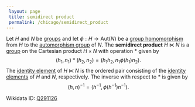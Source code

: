 ```yaml
---
 layout: page
 title: semidirect product
 permalink: /chicago/semidirect_product
---
```

Let $H$ and $N$ be [groups](https://mathgloss.github.io/MathGloss/group) and let $\phi: H\to \text{Aut}(N)$ be a [group homomorphism](https://mathgloss.github.io/MathGloss/group_homomorphism) from $H$ to the [automorphism group](https://mathgloss.github.io/MathGloss/automorphism_group) of $N$. The **semidirect product** $H\ltimes N$ is a [group](https://mathgloss.github.io/MathGloss/group) on the Cartesian product $H\times N$ with operation $*$ given by $$(h_1,n_1)*(h_2,n_2) = (h_1h_2, n_1\phi(h_1)n_2).$$ The [identity element](https://mathgloss.github.io/MathGloss/identity_element) of $H\ltimes N$ is the ordered pair consisting of the [identity elements](https://mathgloss.github.io/MathGloss/identity_element) of $H$ and $N$, respectively. The inverse with respect to $*$ is given by $$(h,n)^{-1} = (h^{-1},\phi(h^{-1})n^{-1}).$$

Wikidata ID: [Q291126](https://www.wikidata.org/wiki/Q291126)